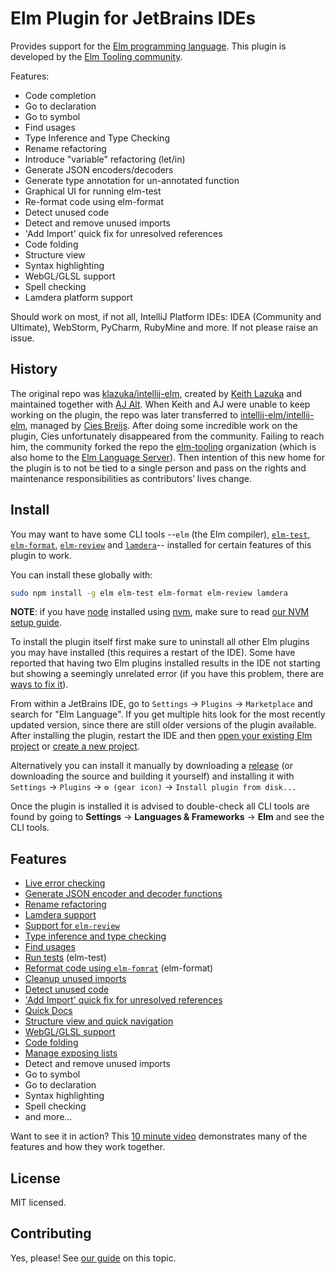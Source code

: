 Elm Plugin for JetBrains IDEs
=============================

<!-- Plugin description -->
Provides support for the [Elm programming language](https://elm-lang.org). This plugin is developed
by the [Elm Tooling community](https://github.com/elm-tooling/intellij-elm/).

Features:

- Code completion
- Go to declaration
- Go to symbol
- Find usages
- Type Inference and Type Checking
- Rename refactoring
- Introduce "variable" refactoring (let/in)
- Generate JSON encoders/decoders
- Generate type annotation for un-annotated function
- Graphical UI for running elm-test
- Re-format code using elm-format
- Detect unused code
- Detect and remove unused imports
- 'Add Import' quick fix for unresolved references
- Code folding
- Structure view
- Syntax highlighting
- WebGL/GLSL support
- Spell checking
- Lamdera platform support

<!-- Plugin description end -->

Should work on most, if not all, IntelliJ Platform IDEs: IDEA (Community and Ultimate), WebStorm, PyCharm, RubyMine and more. If not please raise an issue.


## History

The original repo was [klazuka/intellij-elm](https://github.com/klazuka/intellij-elm), created by [Keith Lazuka](https://github.com/klazuka) and maintained together with [AJ Alt](https://github.com/ajalt). When Keith and AJ were unable to keep working on the plugin, the repo was later transferred to [intellij-elm/intellij-elm](https://github.com/intellij-elm/intellij-elm), managed by [Cies Breijs](https://github.com/cies). After doing some incredible work on the plugin, Cies unfortunately disappeared from the community. Failing to reach him, the community forked the repo the [elm-tooling](https://github.com/elm-tooling) organization (which is also home to the [Elm Language Server](https://github.com/elm-tooling/elm-language-server)). Then intention of this new home for the plugin is to not be tied to a single person and pass on the rights and maintenance responsibilities as contributors’ lives change.


## Install

You may want to have some CLI tools --`elm` (the Elm compiler), [`elm-test`](docs/elm-test.md), [`elm-format`](docs/features/elm-format.md),
[`elm-review`](docs/features/elm-review.md) and [`lamdera`](docs/features/lamdera.md)-- installed for certain features of this plugin to work.

You can install these globally with:

```bash
sudo npm install -g elm elm-test elm-format elm-review lamdera
```

**NOTE**: if you have [node](https://nodejs.org) installed using [nvm](https://github.com/nvm-sh/nvm), make sure to read [our NVM setup guide](docs/nvm.md).

To install the plugin itself first make sure to uninstall all other Elm plugins you may have installed (this requires a restart of the IDE).
Some have reported that having two Elm plugins installed results in the IDE not starting but showing a seemingly unrelated error
(if you have this problem, there are [ways to fix it](https://intellij-support.jetbrains.com/hc/en-us/community/posts/360000524244-Disable-Uninstall-plugin-without-launching-Idea)).

From within a JetBrains IDE, go to `Settings` -> `Plugins` -> `Marketplace` and search for "Elm Language". If you get multiple hits look 
for the most recently updated version, since there are still older versions of the plugin available. After installing the plugin, 
restart the IDE and then [open your existing Elm project](docs/existing-project.md) or [create a new project](docs/new-project.md).

Alternatively you can install it manually by downloading a [release](https://github.com/elm-tooling/intellij-elm/releases) (or downloading the source and building it yourself) and
installing it with `Settings` -> `Plugins` -> `⚙️ (gear icon)` -> `Install plugin from disk...`

Once the plugin is installed it is advised to double-check all CLI tools are found by going to
**Settings** -> **Languages & Frameworks** -> **Elm** and see the CLI tools. 


## Features

* [Live error checking](docs/features/live-error-checking.md)
* [Generate JSON encoder and decoder functions](docs/features/generate-function-json.md)
* [Rename refactoring](docs/features/rename-refactoring.md)
* [Lamdera support](docs/features/lamdera.md)
* [Support for `elm-review`](docs/features/elm-review.md)
* [Type inference and type checking](docs/features/type-inference.md)
* [Find usages](docs/features/find-usages.md)
* [Run tests](docs/features/elm-test.md) (elm-test)
* [Reformat code using `elm-fomrat`](docs/features/elm-format.md) (elm-format)
* [Cleanup unused imports](docs/features/unused-imports.md)
* [Detect unused code](docs/features/unused-code.md)
* ['Add Import' quick fix for unresolved references](docs/features/add-imports.md)
* [Quick Docs](docs/features/quick-docs.md)
* [Structure view and quick navigation](docs/features/structure-view.md)
* [WebGL/GLSL support](docs/features/webgl.md)
* [Code folding](docs/features/code-folding.md)
* [Manage exposing lists](docs/features/exposure.md)
* Detect and remove unused imports
* Go to symbol
* Go to declaration
* Syntax highlighting
* Spell checking
* and more...

Want to see it in action? This [10 minute video](https://www.youtube.com/watch?v=CC2TdNuZztI) demonstrates many of the features and how they work together.


## License

MIT licensed.


## Contributing

Yes, please! See [our guide](/docs/contributing.md) on this topic. 
